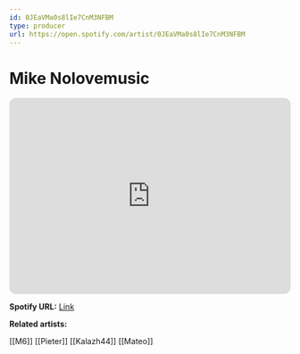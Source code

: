 ```yaml
---
id: 0JEaVMa0s8lIe7CnM3NFBM
type: producer
url: https://open.spotify.com/artist/0JEaVMa0s8lIe7CnM3NFBM
---
```

# Mike Nolovemusic

<iframe style="border-radius:12px" src="https://open.spotify.com/embed/artist/0JEaVMa0s8lIe7CnM3NFBM" width="100%" height="352" frameBorder="0" allowfullscreen="" allow="autoplay; clipboard-write; encrypted-media; fullscreen; picture-in-picture" loading="lazy"></iframe>

**Spotify URL:** [Link](https://open.spotify.com/artist/0JEaVMa0s8lIe7CnM3NFBM)

**Related artists:**

[[M6]]
[[Pieter]]
[[Kalazh44]]
[[Mateo]]
